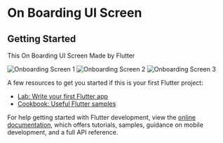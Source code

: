 # On Boarding UI Screen

## Getting Started

This On Boarding UI Screen Made by Flutter


![Onboarding Screen 1](https://user-images.githubusercontent.com/73666699/189351050-2621d488-67f4-4364-b96c-96de6cd19645.png)
![Onboarding Screen 2](https://user-images.githubusercontent.com/73666699/189351056-cc7e23cd-edb5-4dbf-be5e-7899ef06dab6.png)
![Onboarding Screen 3](https://user-images.githubusercontent.com/73666699/189351059-cef2d93e-15d6-4864-82a8-6d3548a20569.png)


A few resources to get you started if this is your first Flutter project:

- [Lab: Write your first Flutter app](https://docs.flutter.dev/get-started/codelab)
- [Cookbook: Useful Flutter samples](https://docs.flutter.dev/cookbook)

For help getting started with Flutter development, view the
[online documentation](https://docs.flutter.dev/), which offers tutorials,
samples, guidance on mobile development, and a full API reference.
